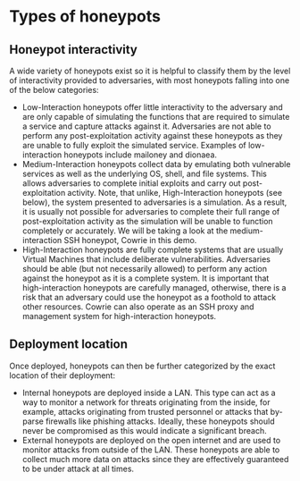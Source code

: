 # Types of honeypots

## Honeypot interactivity

A wide variety of honeypots exist so it is helpful to classify them by the level of interactivity provided to adversaries, with most honeypots falling into one of the below categories:

* Low-Interaction honeypots offer little interactivity to the adversary and are only capable of simulating the functions that are required to simulate a service and capture attacks against it. Adversaries are not able to perform any post-exploitation activity against these honeypots as they are unable to fully exploit the simulated service. Examples of low-interaction honeypots include mailoney and dionaea.
* Medium-Interaction honeypots collect data by emulating both vulnerable services as well as the underlying OS, shell, and file systems. This allows adversaries to complete initial exploits and carry out post-exploitation activity. Note, that unlike, High-Interaction honeypots (see below), the system presented to adversaries is a simulation. As a result, it is usually not possible for adversaries to complete their full range of post-exploitation activity as the simulation will be unable to function completely or accurately. We will be taking a look at the medium-interaction SSH honeypot, Cowrie in this demo.
* High-Interaction honeypots are fully complete systems that are usually Virtual Machines that include deliberate vulnerabilities. Adversaries should be able (but not necessarily allowed) to perform any action against the honeypot as it is a complete system. It is important that high-interaction honeypots are carefully managed, otherwise, there is a risk that an adversary could use the honeypot as a foothold to attack other resources. Cowrie can also operate as an SSH proxy and management system for high-interaction honeypots.

## Deployment location

Once deployed, honeypots can then be further categorized by the exact location of their deployment:

* Internal honeypots are deployed inside a LAN. This type can act as a way to monitor a network for threats originating from the inside, for example, attacks originating from trusted personnel or attacks that by-parse firewalls like phishing attacks. Ideally, these honeypots should never be compromised as this would indicate a significant breach.
* External honeypots are deployed on the open internet and are used to monitor attacks from outside of the LAN. These honeypots are able to collect much more data on attacks since they are effectively guaranteed to be under attack at all times.